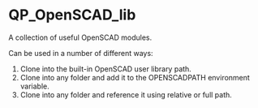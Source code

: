 QP_OpenSCAD_lib
===============

A collection of useful OpenSCAD modules.

Can be used in a number of different ways:

1. Clone into the built-in OpenSCAD user library path.
2. Clone into any folder and add it to the OPENSCADPATH environment variable.
3. Clone into any folder and reference it using relative or full path.

